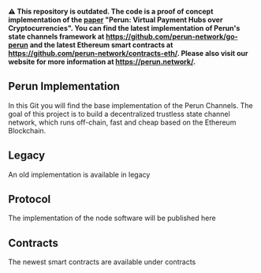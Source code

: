 **:warning: This repository is outdated. The code is a proof of concept implementation of the [paper](https://www.computer.org/csdl/proceedings-article/sp/2019/666000a344/19skfyqk91u) "Perun: Virtual Payment Hubs over Cryptocurrencies". You can find the latest implementation of Perun's state channels framework at https://github.com/perun-network/go-perun and the latest Ethereum smart contracts at https://github.com/perun-network/contracts-eth/. Please also visit our website for more information at https://perun.network/.**

## Perun Implementation

In this Git you will find the base implementation of the Perun Channels. 
The goal of this project is to build a decentralized trustless state channel network, which runs off-chain, fast and cheap based on the Ethereum Blockchain.

## Legacy 

An old implementation is available in legacy

## Protocol

The implementation of the node software will be published here

## Contracts

The newest smart contracts are available under contracts
